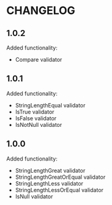 CHANGELOG
=========

1.0.2
-----

Added functionality:

 * Compare validator

1.0.1
-----

Added functionality:

 * StringLengthEqual validator
 * IsTrue validator
 * IsFalse validator
 * IsNotNull validator

1.0.0
-----

Added functionality:

 * StringLengthGreat validator
 * StringLengthGreatOrEqual validator
 * StringLengthLess validator
 * StringLengthLessOrEqual validator
 * IsNull validator
